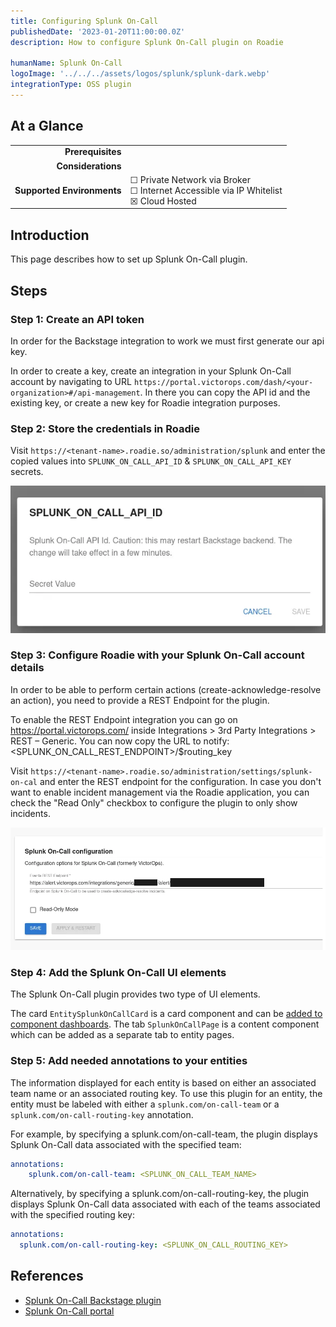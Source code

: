 ```yaml
---
title: Configuring Splunk On-Call
publishedDate: '2023-01-20T11:00:00.0Z'
description: How to configure Splunk On-Call plugin on Roadie

humanName: Splunk On-Call
logoImage: '../../../assets/logos/splunk/splunk-dark.webp'
integrationType: OSS plugin
---
```


## At a Glance
| | |
|---: | --- |
| **Prerequisites** |  |
| **Considerations** |  |
| **Supported Environments** | ☐ Private Network via Broker <br /> ☐ Internet Accessible via IP Whitelist <br /> ☒ Cloud Hosted |

## Introduction

This page describes how to set up Splunk On-Call plugin.

## Steps

### Step 1: Create an API token

In order for the Backstage integration to work we must first generate our api key.

In order to create a key, create an integration in your Splunk On-Call account by navigating to URL `https://portal.victorops.com/dash/<your-organization>#/api-management`. In there you can copy the API id and the existing key, or create a new key for Roadie integration purposes. 

### Step 2: Store the credentials in Roadie

Visit `https://<tenant-name>.roadie.so/administration/splunk` and enter the copied values into  `SPLUNK_ON_CALL_API_ID` & `SPLUNK_ON_CALL_API_KEY` secrets.

![Set Splunk On-Call secrets via UI](./secret.webp)

### Step 3: Configure Roadie with your Splunk On-Call account details


In order to be able to perform certain actions (create-acknowledge-resolve an action), you need to provide a REST Endpoint for the plugin.

To enable the REST Endpoint integration you can go on https://portal.victorops.com/ inside Integrations > 3rd Party Integrations > REST – Generic. You can now copy the URL to notify: <SPLUNK_ON_CALL_REST_ENDPOINT>/$routing_key

Visit `https://<tenant-name>.roadie.so/administration/settings/splunk-on-cal` and enter the REST endpoint for the configuration.
In case you don't want to enable incident management via the Roadie application, you can check the "Read Only" checkbox to configure the plugin to only show incidents. 

![Set Splunk On-Call Config](./config.webp)

### Step 4: Add the Splunk On-Call UI elements

The Splunk On-Call plugin provides two type of UI elements. 

The card `EntitySplunkOnCallCard` is a card component and can be [added to component dashboards](/docs/details/updating-the-ui/#updating-dashboards).
The tab `SplunkOnCallPage` is a content component which can be added as a separate tab to entity pages.

### Step 5: Add needed annotations to your entities

The information displayed for each entity is based on either an associated team name or an associated routing key.
To use this plugin for an entity, the entity must be labeled with either a `splunk.com/on-call-team` or a `splunk.com/on-call-routing-key` annotation.

For example, by specifying a splunk.com/on-call-team, the plugin displays Splunk On-Call data associated with the specified team:

```yaml
annotations:
    splunk.com/on-call-team: <SPLUNK_ON_CALL_TEAM_NAME>
```

Alternatively, by specifying a splunk.com/on-call-routing-key, the plugin displays Splunk On-Call data associated with each of the teams associated with the specified routing key:
```yaml
annotations:
  splunk.com/on-call-routing-key: <SPLUNK_ON_CALL_ROUTING_KEY>
```

## References

- [Splunk On-Call Backstage plugin](https://github.com/backstage/community-plugins/tree/main/workspaces/splunk/plugins/splunk-on-call)
- [Splunk On-Call portal](https://portal.victorops.com)

